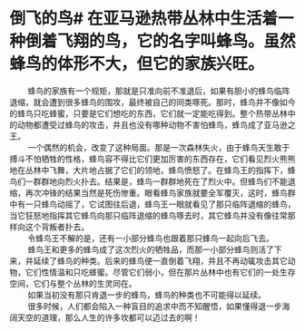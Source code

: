 # 倒飞的鸟# 在亚马逊热带丛林中生活着一种倒着飞翔的鸟，它的名字叫蜂鸟。虽然蜂鸟的体形不大，但它的家族兴旺。  
　　  蜂鸟的家族有一个规矩，那就是只准向前不准退后，如果有胆小的蜂鸟临阵退缩，就会遭到很多蜂鸟的围攻，最终被自己的同类啄死。那时，蜂鸟并不像如今的蜂鸟只吃蜂蜜，只要是它们想吃的东西，它们就一定能吃得到。整个热带丛林中的动物都遭受过蜂鸟的攻击，并且也没有哪种动物不害怕蜂鸟，蜂鸟成了亚马逊之王。  
　　  一个偶然的机会，改变了这种局面。那是一次森林失火，由于蜂鸟天生敢于搏斗不怕牺牲的性格，蜂鸟容不得比它们更加厉害的东西存在，它们看见烈火熊熊地在丛林中飞舞，大片地占据了它们的领地，蜂鸟愤怒了。在蜂鸟王的指挥下，蜂鸟们一群群地向烈火扑去。结果是，蜂鸟一群群地死在了烈火中。但蜂鸟们不能退缩，再次冲锋的结果当然是死伤惨重。眼看蜂鸟家族就要全军覆灭，这时，蜂鸟群中有一只蜂鸟动摇了，它试图往后退，蜂鸟王一眼就看见了那只临阵退缩的蜂鸟，当它狂怒地指挥其它蜂鸟向那只临阵退缩的蜂鸟啄去时，其它蜂鸟并没有像往常那样向这个背叛者扑去。  
　　  令蜂鸟王不解的是，还有一小部分蜂鸟也跟着那只蜂鸟一起向后飞去。  
　　  蜂鸟王和更多的蜂鸟成了这次烈火的牺牲品，而那一小部分蜂鸟则活了下来，并延续了蜂鸟的种类。后来的蜂鸟便一直倒着飞翔，并且不再动辄攻击其它动物，它们性情温和只吃蜂蜜。尽管它们弱小，但在那片丛林中也有它们的一处生存空间，它们与整个丛林的生灵同在。  
　　  如果当初没有那只肯退一步的蜂鸟，蜂鸟的种类也不可能得以延续。  
　　  很多时候，人们都会陷入一种盲目的追求中而不知醒悟，如果懂得退一步海阔天空的道理，那么人生的许多坎都可以迈过去的啊！
  